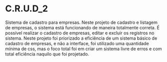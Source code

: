 # C.R.U.D_2
Sistema de cadastro para empresas. Neste projeto de cadastro e listagem de empresas, o sistema está funcionando de maneira totalmente correta. É possível realizar o cadastro de empresas, editar e excluir os registros no sistema. Neste projeto foi priorizado a eficiência de um sistema básico de cadastro de empresas, e não a interface, foi utilizado uma quantidade mínima de css, mas o foco total foi em criar um sistema livre de erros e com total eficiência naquilo que foi projetado.
